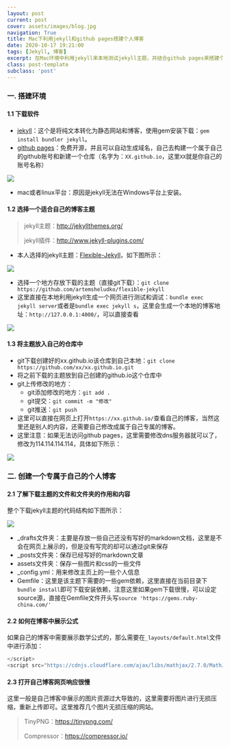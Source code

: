 ```yaml
---
layout: post
current: post
cover: assets/images/blog.jpg
navigation: True
title: Mac下利用jekyll和github pages搭建个人博客
date: 2020-10-17 19:21:00
tags: [Jekyll, 博客]
excerpt: 在Mac环境中利用jekyll来本地测试jekyll主题，并结合github pages来搭建个人的博客。
class: post-template
subclass: 'post'
---
```



### 一. 搭建环境

#### 1.1 下载软件

* [jekyll](https://www.jekyll.com.cn/)：这个是将纯文本转化为静态网站和博客，使用gem安装下载：`gem install bundler jekyll`。
* [github pages]()：免费开源，并且可以自动生成域名，自己去构建一个属于自己的github账号和新建一个仓库（名字为：`XX.github.io`，这里`XX`就是你自己的账号名称）

![](https://tva1.sinaimg.cn/large/007S8ZIlgy1gjs9dyt6cwj31lk0gigp9.jpg)

* mac或者linux平台：原因是jekyll无法在Windows平台上安装。

#### 1.2 选择一个适合自己的博客主题

> jekyll主题：http://jekyllthemes.org/
>
> jekyll插件：http://www.jekyll-plugins.com/

* 本人选择的jekyll主题：[Flexible-Jekyll](https://github.com/artemsheludko/flexible-jekyll)，如下图所示：

![](https://tva1.sinaimg.cn/large/007S8ZIlgy1gjs9xls4u4j31b40om7du.jpg)

* 选择一个地方存放下载的主题（直接git下载）：`git clone https://github.com/artemsheludko/flexible-jekyll `
* 这里直接在本地利用jekyll生成一个网页进行测试和调试：`bundle exec jekyll server`或者是`bundle exec jekyll s`，这里会生成一个本地的博客地址：`http://127.0.0.1:4000/`，可以直接查看

![](https://tva1.sinaimg.cn/large/007S8ZIlgy1gjsa7qt24yj31d40fuk2x.jpg)

#### 1.3 将主题放入自己的仓库中

* git下载创建好的xx.github.io该仓库到自己本地：`git clone https://github.com/xx/xx.github.io.git`
* 将之前下载的主题放到自己创建的github.io这个仓库中
* git上传修改的地方：
  * git添加修改的地方：`git add .`
  * git提交：`git commit -m "修改"`
  * git推送：`git push`
* 这里可以直接在网页上打开`https://xx.github.io/`查看自己的博客，当然这里还是别人的内容，还需要自己修改成属于自己专属的博客。
* 这里注意：如果无法访问github pages，这里需要修改dns服务器就可以了，修改为114.114.114.114，具体如下所示：

![](https://tva1.sinaimg.cn/large/007S8ZIlgy1gjs9wjy9fwj30db0gcjrz.jpg)

### 二. 创建一个专属于自己的个人博客

#### 2.1 了解下载主题的文件和文件夹的作用和内容

整个下载jekyll主题的代码结构如下图所示：

![](https://tva1.sinaimg.cn/large/007S8ZIlgy1gjsa15n5gsj30bq0l0ta3.jpg)

* _drafts文件夹：主要是存放一些自己还没有写好的markdown文档，这里是不会在网页上展示的，但是没有写完的却可以通过git来保存
* _posts文件夹：保存已经写好的markdown文章
* assets文件夹：保存一些图片和css的一些文件
* _config.yml：用来修改主页上的一些个人信息
* Gemfile：这里是该主题下需要的一些gem依赖，这里直接在当前目录下`bundle install`即可下载安装依赖，注意这里如果gem下载很慢，可以设定source源，直接在Gemfile文件开头写`source 'https://gems.ruby-china.com/'`

#### 2.2 如何在博客中展示公式

如果自己的博客中需要展示数学公式的，那么需要在`_layouts/default.html`文件中进行添加：

```js
</script>
<script src="https://cdnjs.cloudflare.com/ajax/libs/mathjax/2.7.0/MathJax.js?config=TeX-AMS-MML_HTMLorMML" type="text/javascript"></script>
```

#### 2.3 打开自己博客网页响应很慢

这里一般是自己博客中展示的图片资源过大导致的，这里需要将图片进行无损压缩，重新上传即可。这里推荐几个图片无损压缩的网站。

> TinyPNG：https://tinypng.com/
>
> Compressor：https://compressor.io/

